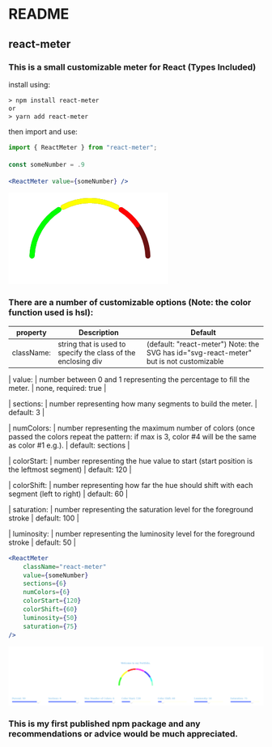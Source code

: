 # README
## react-meter

### This is a small customizable meter for React (Types Included)

install using:
```
> npm install react-meter
or
> yarn add react-meter
```
then import and use:

```jsx
import { ReactMeter } from "react-meter";

const someNumber = .9

<ReactMeter value={someNumber} />
```

![example image](https://github.com/DarbyBurbidge/react-meter/blob/dev/gauge/.images/GuageExampleAlpha.png)

### There are a number of customizable options (Note: the color function used is hsl):
| property | Description | Default |
| --- | --- | --- |
| className: | string that is used to specify the class of the enclosing div | (default: "react-meter") Note: the SVG has id="svg-react-meter" but is not customizable |

| value: | number between 0 and 1 representing the percentage to fill the meter. | none, required: true |

| sections: | number representing how many segments to build the meter. | default: 3 |

| numColors: | number representing the maximum number of colors (once passed the colors repeat the pattern: if max is 3, color #4 will be the same as color #1 e.g.). | default: sections |

| colorStart: | number representing the hue value to start (start position is the leftmost segment) | default: 120 |

| colorShift: | number representing how far the hue should shift with each segment (left to right) | default: 60 |

| saturation: | number representing the saturation level for the foreground stroke | default: 100 |

| luminosity: | number representing the luminosity level for the foreground stroke | default: 50 |

```jsx
<ReactMeter
    className="react-meter"
    value={someNumber} 
    sections={6}
    numColors={6}
    colorStart={120}
    colorShift={60}
    luminosity={50}
    saturation={75}   
/>
```

![example of customization](https://github.com/DarbyBurbidge/react-meter/blob/dev/gauge/.images/GuageCustomExample.png)

### This is my first published npm package and any recommendations or advice would be much appreciated.



